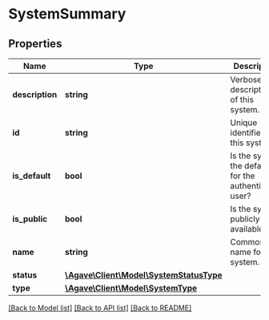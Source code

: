 # SystemSummary

## Properties
Name | Type | Description | Notes
------------ | ------------- | ------------- | -------------
**description** | **string** | Verbose description of this system. | 
**id** | **string** | Unique identifier for this system. | 
**is_default** | **bool** | Is the system the default for the authenticated user? | 
**is_public** | **bool** | Is the system publicly available? | 
**name** | **string** | Common name for this system. | 
**status** | [**\Agave\Client\Model\SystemStatusType**](SystemStatusType.md) |  | 
**type** | [**\Agave\Client\Model\SystemType**](SystemType.md) |  | 

[[Back to Model list]](../README.md#documentation-for-models) [[Back to API list]](../README.md#documentation-for-api-endpoints) [[Back to README]](../README.md)


